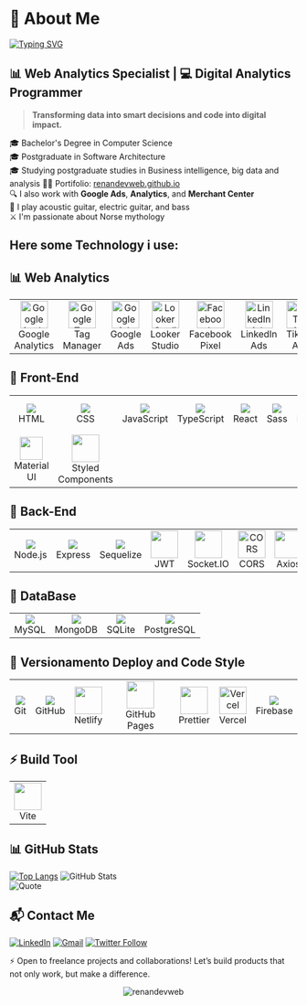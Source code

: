 # 👋 About Me

[![Typing SVG](https://readme-typing-svg.herokuapp.com?font=Fira+Code&weight=600&pause=1000&color=40C463&width=435&lines=Hi!+I'm+Renan+Salmazio)](https://git.io/typing-svg)
<h2>📊 Web Analytics Specialist | 💻 Digital Analytics Programmer </h2>

> **Transforming data into smart decisions and code into digital impact.**

🎓  Bachelor's Degree in Computer Science  
🎓  Postgraduate in Software Architecture  
🎓  Studying postgraduate studies in Business intelligence, big data and analysis
👨‍💻  Portifolio: [renandevweb.github.io](https://renandevweb.github.io/renanedevweb/)  
🔍  I also work with **Google Ads**, **Analytics**, and **Merchant Center**  
🎸  I play acoustic guitar, electric guitar, and bass  
⚔️  I'm passionate about Norse mythology  


## Here some Technology i use:



## 📊 Web Analytics
<table>
  <tr>
    <td align="center">
      <img src="https://www.google.com/images/icons/product/analytics-64.png" width="48" alt="Google Analytics" /><br>Google Analytics
    </td>
    <td align="center">
      <img src="https://www.gstatic.com/analytics-suite/header/suite/v2/ic_tag_manager.svg" width="48" alt="Google Tag Manager" /><br>Tag Manager
    </td>
    <td align="center">
      <img src="https://img.icons8.com/?size=100&id=ui4CTPMMDCFh&format=png&color=000000" width="48" alt="Google Ads" /><br>Google Ads
    </td>
    <td align="center">
      <img src="https://cdn.worldvectorlogo.com/logos/google-data-studio.svg" width="48" alt="Looker Studio" /><br>Looker Studio
    </td>
    <td align="center">
      <img src="https://upload.wikimedia.org/wikipedia/commons/1/1b/Facebook_icon.svg" width="48" alt="Facebook Pixel" /><br>Facebook Pixel
    </td>
    <td align="center">
      <img src="https://cdn.worldvectorlogo.com/logos/linkedin-icon-2.svg" width="48" alt="LinkedIn Ads" /><br>LinkedIn Ads
    </td>
   <td align="center">
  <img src="https://cdn2.iconfinder.com/data/icons/social-micon/512/tiktok-512.png" width="48" alt="TikTok Ads" /><br>TikTok Ads
  </td>
     <td align="center">
  <img src="https://cdn.worldvectorlogo.com/logos/google-bigquery-logo-1.svg" width="48" alt="Big query" /><br>Big Query
  </td>
     <td align="center">
  <img src="https://img.icons8.com/color/512/microsoft-excel-2019.png" width="48" alt="Excel" /><br>Excel
  </td>
  </tr>
</table>

## 🚀 Front-End
<table>
  <tr>
    <td align="center"><img src="https://skillicons.dev/icons?i=html&theme=dark" /><br>HTML</td>
    <td align="center"><img src="https://skillicons.dev/icons?i=css&theme=dark" /><br>CSS</td>
    <td align="center"><img src="https://skillicons.dev/icons?i=js&theme=dark" /><br>JavaScript</td>
    <td align="center"><img src="https://skillicons.dev/icons?i=ts&theme=dark" /><br>TypeScript</td>
    <td align="center"><img src="https://skillicons.dev/icons?i=react&theme=dark" /><br>React</td>
    <td align="center"><img src="https://skillicons.dev/icons?i=sass&theme=dark" /><br>Sass</td>
    <td align="center"><img src="https://skillicons.dev/icons?i=figma&theme=dark" /><br>Figma</td>
   <td align="center"><img src="https://skillicons.dev/icons?i=bootstrap&theme=dark" /><br>Bootstrap</td>
    <td align="center"><img src="https://skillicons.dev/icons?i=tailwind&theme=dark" /><br>Tailwind</td>
    <td align="center"><img src="https://cdn.jsdelivr.net/gh/devicons/devicon/icons/bulma/bulma-plain.svg" width="40" height="40"/><br>Bulma</td>
 </tr>  
 <tr>
    <td align="center"><img src="https://cdn.jsdelivr.net/gh/devicons/devicon/icons/materialui/materialui-original.svg" width="40" height="40"/><br>Material UI</td>
    <td align="center"><img src="https://skillicons.dev/icons?i=styledcomponents&theme=dark" width="48" /><br>Styled Components</td>
   </tr>

</table>



## 🧠 Back-End
<table>
  <tr>
    <td align="center"><img src="https://skillicons.dev/icons?i=nodejs&theme=dark" /><br>Node.js</td>
    <td align="center"><img src="https://skillicons.dev/icons?i=express&theme=dark" /><br>Express</td>
    <td align="center"><img src="https://skillicons.dev/icons?i=sequelize&theme=dark" /><br>Sequelize</td>
   <td align="center">
      <img src="https://img.icons8.com/?size=100&id=rHpveptSuwDz&format=png&color=000000" width="48" /><br>JWT
    </td>
    <td align="center">
      <img src="https://cdn.worldvectorlogo.com/logos/socket-io.svg" width="48" /><br>Socket.IO
    </td>
    <td align="center">
      <img src="https://img.icons8.com/fluency-systems-filled/48/000000/firewall.png" width="48" alt="CORS" /><br>CORS
    </td>
   <td align="center"><img src="https://axios-http.com/assets/logo.svg" width="48" /><br>Axios</td>
  </tr>
</table>

## 💾 DataBase 
<table> <tr> <td align="center"> <img src="https://skillicons.dev/icons?i=mysql&theme=dark" /><br>MySQL </td> <td align="center"> <img src="https://skillicons.dev/icons?i=mongodb&theme=dark" /><br>MongoDB </td> <td align="center"> <img src="https://skillicons.dev/icons?i=sqlite&theme=dark" /><br>SQLite </td> <td align="center"> <img src="https://skillicons.dev/icons?i=postgres&theme=dark" /><br>PostgreSQL </td> </tr> </table>


## 🔧 Versionamento Deploy and Code Style
<table>
  <tr>
    <td align="center"><img src="https://skillicons.dev/icons?i=git&theme=dark" /><br>Git</td>
    <td align="center"><img src="https://skillicons.dev/icons?i=github&theme=dark" /><br>GitHub</td>
    <td align="center"><img src="https://cdn.worldvectorlogo.com/logos/netlify.svg" width="48" /><br>Netlify</td>
    <td align="center"><img src="https://skillicons.dev/icons?i=github&theme=dark" width="48" /><br>GitHub Pages</td>
    <td align="center"><img src="https://prettier.io/icon.png" width="48" /><br>Prettier</td>
    <td align="center">
      <img src="https://www.svgrepo.com/show/327408/logo-vercel.svg" width="48" alt="Vercel" /><br>Vercel
    </td>
   <td align="center"><img src="https://skillicons.dev/icons?i=firebase&theme=dark" /><br>Firebase</td>

  </tr>
</table>


## ⚡ Build Tool
<table>
  <tr>
    <td align="center">
      <img src="https://cdn.worldvectorlogo.com/logos/vitejs.svg" width="48" /><br>Vite
    </td>
  </tr>
</table>


</table>


## 📊 GitHub Stats

[![Top Langs](https://github-readme-stats.vercel.app/api/top-langs/?username=renandevweb&theme=transparent)](https://github.com/RenanDevWeb)
![GitHub Stats](https://github-readme-stats.vercel.app/api?username=renandevweb&theme=transparent&show_icons=true)<br>
![Quote](https://quotes-github-readme.vercel.app/api?type=horizontal&theme=dark?border=true)

## 📬 Contact Me

[![LinkedIn](https://img.shields.io/badge/-RenanSalmazio-blue?style=flat-square&logo=Linkedin&logoColor=white)](https://www.linkedin.com/in/renanarizasalmazio/)
[![Gmail](https://img.shields.io/badge/-renandevweb-c14438?style=flat-square&logo=Gmail&logoColor=white)](mailto:renandevweb@gmail.com)
[![Twitter Follow](https://img.shields.io/twitter/follow/renansalmazio?style=flat-square&logo=twitter&color=1DA1F2)](https://twitter.com/renansalmazio)

⚡ Open to freelance projects and collaborations!
Let’s build products that not only work, but make a difference.

<p align="center">
  <img src="https://komarev.com/ghpvc/?username=renandevweb&label=Profile%20views&color=0093d3&style=flat" alt="renandevweb" />
</p>


